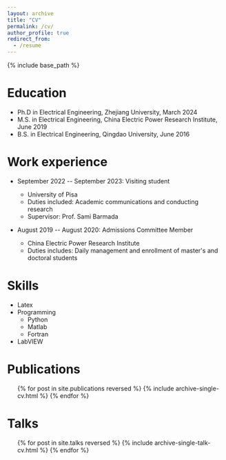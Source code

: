 ```yaml
---
layout: archive
title: "CV"
permalink: /cv/
author_profile: true
redirect_from:
  - /resume
---
```


{% include base_path %}

Education
======
* Ph.D in Electrical Engineering, Zhejiang University, March 2024
* M.S. in Electrical Engineering, China Electric Power Research Institute, June 2019
* B.S. in Electrical Engineering, Qingdao University, June 2016

Work experience
======
* September 2022 -- September 2023: Visiting student
  * University of Pisa
  * Duties included: Academic communications and conducting research
  * Supervisor: Prof. Sami Barmada
 
* August 2019 -- August 2020: Admissions Committee Member
  * China Electric Power Research Institute
  * Duties includes: Daily management and enrollment of master's and doctoral students

Skills
======
* Latex
* Programming
  * Python
  * Matlab
  * Fortran
* LabVIEW

Publications
======
  <ul>{% for post in site.publications reversed %}
    {% include archive-single-cv.html %}
  {% endfor %}</ul>
  
Talks
======
  <ul>{% for post in site.talks reversed %}
    {% include archive-single-talk-cv.html  %}
  {% endfor %}</ul>
  
